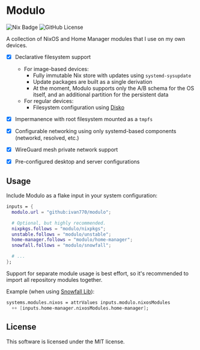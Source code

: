 # Modulo

![Nix Badge](https://img.shields.io/badge/built_with-nix-blue)
![GitHub License](https://img.shields.io/github/license/ivan770/modulo)

A collection of NixOS and Home Manager modules that I use
on my own devices.

- [x] Declarative filesystem support
  - For image-based devices:
    - Fully immutable Nix store with updates using `systemd-sysupdate`
    - Update packages are built as a single derivation
    - At the moment, Modulo supports only the A/B schema for the OS itself,
    and an additional partition for the persistent data
  - For regular devices:
    - Filesystem configuration using [Disko](https://github.com/nix-community/disko)

- [x] Impermanence with root filesystem mounted as a `tmpfs`
- [x] Configurable networking using only systemd-based components (networkd, resolved, etc.)
- [x] WireGuard mesh private network support
- [x] Pre-configured desktop and server configurations

## Usage

Include Modulo as a flake input in your system configuration:

```nix
inputs = {
  modulo.url = "github:ivan770/modulo";

  # Optional, but highly recommended.
  nixpkgs.follows = "modulo/nixpkgs";
  unstable.follows = "modulo/unstable";
  home-manager.follows = "modulo/home-manager";
  snowfall.follows = "modulo/snowfall";

  # ...
};
```

Support for separate module usage is best effort, so it's recommended
to import all repository modules together.

Example (when using [Snowfall Lib](https://github.com/snowfallorg/lib)):

```nix
systems.modules.nixos = attrValues inputs.modulo.nixosModules
  ++ [inputs.home-manager.nixosModules.home-manager];
```

## License

This software is licensed under the MIT license.
